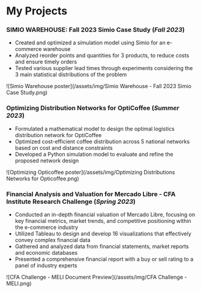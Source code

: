 # My Projects

### SIMIO WAREHOUSE: Fall 2023 Simio Case Study (_Fall 2023_)
- Created and optimized a simulation model using Simio for an e-commerce warehouse 
- Analyzed reorder points and quantities for 3 products, to reduce costs and ensure timely orders
- Tested various supplier lead times through experiments considering the 3 main statistical distributions of the problem

![Simio Warehouse poster](/assets/img/Simio Warehouse - Fall 2023 Simio Case Study.png)

### Optimizing Distribution Networks for OptiCoffee (_Summer 2023_)
- Formulated a mathematical model to design the optimal logistics distribution network for OptiCoffee
- Optimized cost-efficient coffee distribution across 5 national networks based on cost and distance constraints
- Developed a Python simulation model to evaluate and refine the proposed network design

![Optimizing Opticoffee poster](/assets/img/Optimizing Distributions Networks for Opticoffee.png)

### Financial Analysis and Valuation for Mercado Libre - CFA Institute Research Challenge (_Spring 2023_)
- Conducted an in-depth financial valuation of Mercado Libre, focusing on key financial metrics, market trends, and competitive positioning within the e-commerce industry
- Utilized Tableau to design and develop 16 visualizations that effectively convey complex financial data
- Gathered and analyzed data from financial statements, market reports and economic databases
- Presented a comprehensive financial report with a buy or sell rating to a panel of industry experts

![CFA Challenge - MELI Document Preview](/assets/img/CFA Challenge - MELI.png)
